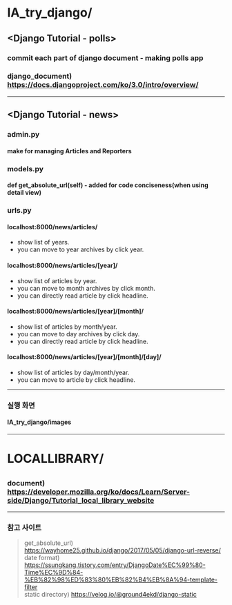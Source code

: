 # IA_try_django/
## <Django Tutorial - polls>
  ### commit each part of django document - making polls app
  ### django_document) https://docs.djangoproject.com/ko/3.0/intro/overview/
  
<hr>

## <Django Tutorial - news>
  
### admin.py
#### make for managing Articles and Reporters
### models.py
#### def get_absolute_url(self) - added for code conciseness(when using detail view) <br> 
### urls.py
#### localhost:8000/news/articles/ <br>
* show list of years. 
* you can move to year archives by click year. <br>
#### localhost:8000/news/articles/[year]/ <br> 
* show list of articles by year. <br>
* you can move to month archives by click month. <br>
* you can directly read article by click headline. <br>
#### localhost:8000/news/articles/[year]/[month]/ <br>
* show list of articles by month/year. <br>
* you can move to day archives by click day. <br>
* you can directly read article by click headline. <br>
#### localhost:8000/news/articles/[year]/[month]/[day]/ <br>
* show list of articles by day/month/year. <br>
* you can move to article by click headline. <br>

<hr>

### 실행 화면
#### IA_try_django/images

<hr>

# LOCALLIBRARY/
## <locallibrary>
  ### document) https://developer.mozilla.org/ko/docs/Learn/Server-side/Django/Tutorial_local_library_website
  

<hr>

### 참고 사이트
>get_absolute_url) https://wayhome25.github.io/django/2017/05/05/django-url-reverse/ <br>
>date format) https://ssungkang.tistory.com/entry/DjangoDate%EC%99%80-Time%EC%9D%84-%EB%82%98%ED%83%80%EB%82%B4%EB%8A%94-template-filter <br>
>static directory) https://velog.io/@ground4ekd/django-static
